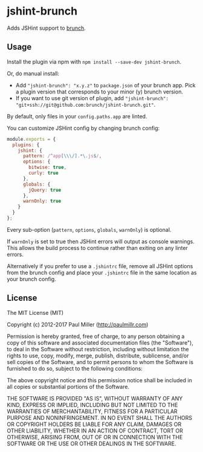 # jshint-brunch

Adds JSHint support to [brunch](http://brunch.io).

## Usage

Install the plugin via npm with `npm install --save-dev jshint-brunch`.

Or, do manual install:

* Add `"jshint-brunch": "x.y.z"` to `package.json` of your brunch app. Pick a plugin version that corresponds to your minor (y) brunch version.
* If you want to use git version of plugin, add
`"jshint-brunch": "git+ssh://git@github.com:brunch/jshint-brunch.git"`.

By default, only files in your `config.paths.app` are linted.

You can customize JSHint config by changing brunch config:

```js
module.exports = {
  plugins: {
    jshint: {
      pattern: /^app[\\\/].*\.js$/,
      options: {
        bitwise: true,
        curly: true
      },
      globals: {
        jQuery: true
      },
      warnOnly: true
    }
  }
};
```

Every sub-option (`pattern`, `options`, `globals`, `warnOnly`) is optional.

If `warnOnly` is set to true then JSHint errors will output as console warnings.
This allows the build process to continue rather than exiting on any linter errors.

Alternatively if you prefer to use a `.jshintrc` file, remove all JSHint options
from the brunch config and place your `.jshintrc` file in the same location as
your brunch config.

## License

The MIT License (MIT)

Copyright (c) 2012-2017 Paul Miller (http://paulmillr.com)

Permission is hereby granted, free of charge, to any person obtaining a copy
of this software and associated documentation files (the "Software"), to deal
in the Software without restriction, including without limitation the rights
to use, copy, modify, merge, publish, distribute, sublicense, and/or sell
copies of the Software, and to permit persons to whom the Software is
furnished to do so, subject to the following conditions:

The above copyright notice and this permission notice shall be included in
all copies or substantial portions of the Software.

THE SOFTWARE IS PROVIDED "AS IS", WITHOUT WARRANTY OF ANY KIND, EXPRESS OR
IMPLIED, INCLUDING BUT NOT LIMITED TO THE WARRANTIES OF MERCHANTABILITY,
FITNESS FOR A PARTICULAR PURPOSE AND NONINFRINGEMENT. IN NO EVENT SHALL THE
AUTHORS OR COPYRIGHT HOLDERS BE LIABLE FOR ANY CLAIM, DAMAGES OR OTHER
LIABILITY, WHETHER IN AN ACTION OF CONTRACT, TORT OR OTHERWISE, ARISING FROM,
OUT OF OR IN CONNECTION WITH THE SOFTWARE OR THE USE OR OTHER DEALINGS IN
THE SOFTWARE.
